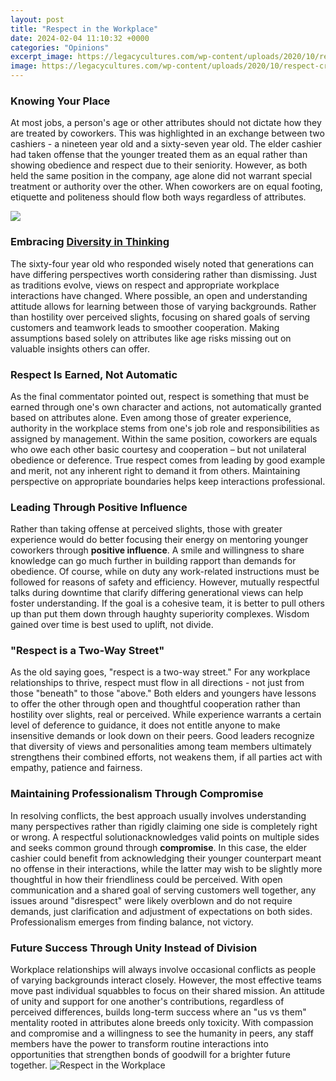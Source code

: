 ```yaml
---
layout: post
title: "Respect in the Workplace"
date: 2024-02-04 11:10:32 +0000
categories: "Opinions"
excerpt_image: https://legacycultures.com/wp-content/uploads/2020/10/respect-creates-fair-environment-in-the-workplace.jpg
image: https://legacycultures.com/wp-content/uploads/2020/10/respect-creates-fair-environment-in-the-workplace.jpg
---
```


### Knowing Your Place 
At most jobs, a person's age or other attributes should not dictate how they are treated by coworkers. This was highlighted in an exchange between two cashiers - a nineteen year old and a sixty-seven year old. The elder cashier had taken offense that the younger treated them as an equal rather than showing obedience and respect due to their seniority. However, as both held the same position in the company, age alone did not warrant special treatment or authority over the other. When coworkers are on equal footing, etiquette and politeness should flow both ways regardless of attributes.

![](https://legacycultures.com/wp-content/uploads/2020/10/importance-of-respect-in-the-workplace-1.jpg)
### Embracing [Diversity in Thinking](https://store.fi.io.vn/collection/alkire) 
The sixty-four year old who responded wisely noted that generations can have differing perspectives worth considering rather than dismissing. Just as traditions evolve, views on respect and appropriate workplace interactions have changed. Where possible, an open and understanding attitude allows for learning between those of varying backgrounds. Rather than hostility over perceived slights, focusing on shared goals of serving customers and teamwork leads to smoother cooperation. Making assumptions based solely on attributes like age risks missing out on valuable insights others can offer. 
### Respect Is Earned, Not Automatic 
As the final commentator pointed out, respect is something that must be earned through one's own character and actions, not automatically granted based on attributes alone. Even among those of greater experience, authority in the workplace stems from one's job role and responsibilities as assigned by management. Within the same position, coworkers are equals who owe each other basic courtesy and cooperation – but not unilateral obedience or deference. True respect comes from leading by good example and merit, not any inherent right to demand it from others. Maintaining perspective on appropriate boundaries helps keep interactions professional.
### Leading Through Positive Influence
Rather than taking offense at perceived slights, those with greater experience would do better focusing their energy on mentoring younger coworkers through **positive influence**. A smile and willingness to share knowledge can go much further in building rapport than demands for obedience. Of course, while on duty any work-related instructions must be followed for reasons of safety and efficiency. However, mutually respectful talks during downtime that clarify differing generational views can help foster understanding. If the goal is a cohesive team, it is better to pull others up than put them down through haughty superiority complexes. Wisdom gained over time is best used to uplift, not divide.
### "Respect is a Two-Way Street" 
As the old saying goes, "respect is a two-way street." For any workplace relationships to thrive, respect must flow in all directions - not just from those "beneath" to those "above." Both elders and youngers have lessons to offer the other through open and thoughtful cooperation rather than hostility over slights, real or perceived. While experience warrants a certain level of deference to guidance, it does not entitle anyone to make insensitive demands or look down on their peers. Good leaders recognize that diversity of views and personalities among team members ultimately strengthens their combined efforts, not weakens them, if all parties act with empathy, patience and fairness.
### Maintaining Professionalism Through Compromise
In resolving conflicts, the best approach usually involves understanding many perspectives rather than rigidly claiming one side is completely right or wrong. A respectful solutionacknowledges valid points on multiple sides and seeks common ground through **compromise**. In this case, the elder cashier could benefit from acknowledging their younger counterpart meant no offense in their interactions, while the latter may wish to be slightly more thoughtful in how their friendliness could be perceived. With open communication and a shared goal of serving customers well together, any issues around "disrespect" were likely overblown and do not require demands, just clarification and adjustment of expectations on both sides. Professionalism emerges from finding balance, not victory.
### Future Success Through Unity Instead of Division 
Workplace relationships will always involve occasional conflicts as people of varying backgrounds interact closely. However, the most effective teams move past individual squabbles to focus on their shared mission. An attitude of unity and support for one another's contributions, regardless of perceived differences, builds long-term success where an "us vs them" mentality rooted in attributes alone breeds only toxicity. With compassion and compromise and a willingness to see the humanity in peers, any staff members have the power to transform routine interactions into opportunities that strengthen bonds of goodwill for a brighter future together.
![Respect in the Workplace](https://legacycultures.com/wp-content/uploads/2020/10/respect-creates-fair-environment-in-the-workplace.jpg)